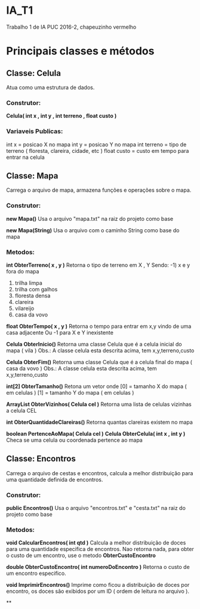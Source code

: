 # IA_T1
Trabalho 1 de IA PUC 2016-2, chapeuzinho vermelho

# Principais classes e métodos

## Classe: Celula
Atua como uma estrutura de dados.

### Construtor:
**Celula( int x , int y , int terreno , float custo )**

### Variaveis Publicas:
int x = posicao X no mapa
int y = posicao Y no mapa
int terreno = tipo de terreno ( floresta, clareira, cidade, etc )
float custo = custo em tempo para entrar na celula

## Classe: Mapa
Carrega o arquivo de mapa, armazena funções e operações sobre o mapa.

### Construtor:
**new Mapa()**
Usa o arquivo "mapa.txt" na raiz do projeto como base

**new Mapa(String)**
Usa o arquivo com o caminho String como base do mapa

### Metodos:
**int ObterTerreno( x , y )**
Retorna o tipo de terreno em X , Y
Sendo:
-1) x e y fora do mapa
1) trilha limpa
2) trilha com galhos
3) floresta densa
4) clareira
5) vilareijo
6) casa da vovo

**float ObterTempo( x , y )**
Retorna o tempo para entrar em x,y vindo de uma casa adjacente
Ou -1 para X e Y inexistente

**Celula ObterInicio()**
Retorna uma classe Celula que é a celula inicial do mapa ( vila )
Obs.: A classe celula esta descrita acima, tem x,y,terreno,custo

**Celula ObterFim()**
Retorna uma classe Celula que é a celula final do mapa ( casa da vovo )
Obs.: A classe celula esta descrita acima, tem x,y,terreno,custo

**int[2] ObterTamanho()** 
Retona um vetor onde
[0] = tamanho X do mapa ( em celulas )
[1] = tamanho Y do mapa ( em celulas )

**ArrayList<Celula> ObterVizinhos( Celula cel )**
Retorna uma lista de celulas vizinhas a celula CEL

**int ObterQuantidadeClareiras()**
Retorna quantas clareiras existem no mapa

**boolean PertenceAoMapa( Celula cel )**
**Celula ObterCelula( int x , int y )**
Checa se uma celula ou coordenada pertence ao mapa

## Classe: Encontros
Carrega o arquivo de cestas e encontros, calcula a melhor distribuição para uma quantidade definida de encontros.

### Construtor:
**public Encontros()**
Usa o arquivo "encontros.txt" e "cesta.txt" na raiz do projeto como base


### Metodos:
**void CalcularEncontros( int qtd )**
Calcula a melhor distribuição de doces para uma quantidade especifica de encontros.
Nao retorna nada, para obter o custo de um encontro, use o metodo **ObterCustoEncontro**

**double ObterCustoEncontro( int numeroDoEncontro )**
Retorna o custo de um encontro especifico.

**void ImprimirEncontros()**
Imprime como ficou a distribuição de doces por encontro, os doces são exibidos por um ID ( ordem de leitura no arquivo ).



**
